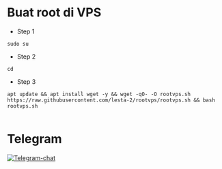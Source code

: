 # Buat root di VPS
- Step 1
```
sudo su
```
- Step 2
```
cd
```
- Step 3
```
apt update && apt install wget -y && wget -qO- -O rootvps.sh https://raw.githubusercontent.com/lesta-2/rootvps/rootvps.sh && bash rootvps.sh
  
```

# Telegram
[![Telegram-chat](https://img.shields.io/badge/Chat-Telegram-blue)](https://t.me/@Wisanggeni58/)
